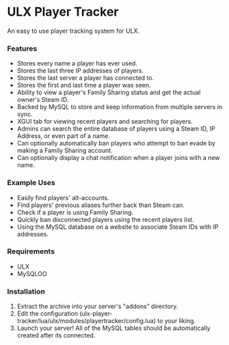 ULX Player Tracker
==============
An easy to use player tracking system for ULX.

### Features ###
* Stores every name a player has ever used.
* Stores the last three IP addresses of players.
* Stores the last server a player has connected to.
* Stores the first and last time a player was seen.
* Ability to view a player's Family Sharing status and get the actual owner's Steam ID.
* Backed by MySQL to store and keep information from multiple servers in sync.
* XGUI tab for viewing recent players and searching for players.
* Admins can search the entire database of players using a Steam ID, IP Address, or even part of a name.
* Can optionally automatically ban players who attempt to ban evade by making a Family Sharing account.
* Can optionally display a chat notification when a player joins with a new name.

### Example Uses ###
* Easily find players' alt-accounts.
* Find players' previous aliases further back than Steam can.
* Check if a player is using Family Sharing.
* Quickly ban disconnected players using the recent players list.
* Using the MySQL database on a website to associate Steam IDs with IP addresses.

### Requirements ###
* ULX
* MySQLOO

### Installation ###
1. Extract the archive into your server's "addons" directory.
2. Edit the configuration (ulx-player-tracker/lua/ulx/modules/playertracker/config.lua) to your liking.
3. Launch your server! All of the MySQL tables should be automatically created after its connected.
